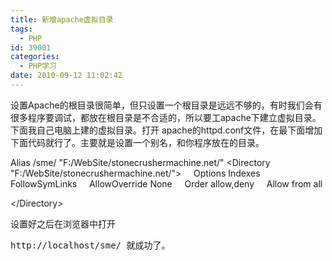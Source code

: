 ```yaml
---
title: 新增apache虚拟目录
tags:
  - PHP
id: 39001
categories:
  - PHP学习
date: 2010-09-12 11:02:42
---
```


设置Apache的根目录很简单，但只设置一个根目录是远远不够的，有时我们会有很多程序要调试，都放在根目录是不合适的，所以要工apache下建立虚拟目录。下面我自己电脑上建的虚拟目录。打开 apache的httpd.conf文件，在最下面增加下面代码就行了。主要就是设置一个别名，和你程序放在的目录。

Alias /sme/ "F:/WebSite/stonecrushermachine.net/"
&lt;Directory "F:/WebSite/stonecrushermachine.net/"&gt;
&nbsp;&nbsp;&nbsp; Options Indexes FollowSymLinks
&nbsp;&nbsp;&nbsp; AllowOverride None
&nbsp;&nbsp;&nbsp; Order allow,deny
&nbsp;&nbsp;&nbsp; Allow from all

&lt;/Directory&gt;

设置好之后在浏览器中打开

<pre>http://localhost/sme/ 就成功了。
</pre>